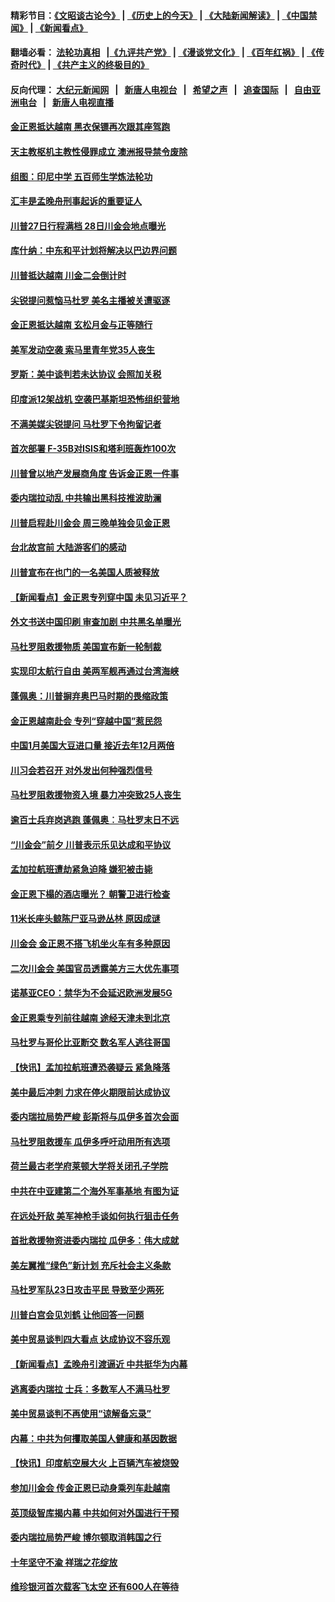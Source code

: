 #### 精彩节目：[《文昭谈古论今》](http://155.138.205.71/wenzhao) | [《历史上的今天》](http://155.138.205.71/today-in-history) | [《大陆新闻解读》](http://155.138.205.71/ntdtv-comedy) | [《中国禁闻》](http://155.138.205.71/ntdtv-news) | [《新闻看点》](http://155.138.205.71/news-insight) 

 #### 翻墙必看： [法轮功真相](http://155.138.205.71:10000/videos/truth.html) &nbsp;&nbsp;|[《九评共产党》](http://155.138.205.71:10000/videos/jiuping) | [《漫谈党文化》](http://155.138.205.71:10000/videos/mtdwh) | [《百年红祸》](http://155.138.205.71:10000/videos/bnhh) | [《传奇时代》](http://155.138.205.71:10000/videos/legend) | [《共产主义的终极目的》](http://155.138.205.71:10000/videos/res/zjmd) 

 #### 反向代理： [大纪元新闻网](http://155.138.205.71:10080/) &nbsp;&nbsp;|&nbsp;&nbsp; [新唐人电视台](http://155.138.205.71:8000/) &nbsp;&nbsp;|&nbsp;&nbsp; [希望之声](http://155.138.205.71:8200/) &nbsp;&nbsp;|&nbsp;&nbsp; [追查国际](http://155.138.205.71:10010/) &nbsp;&nbsp;|&nbsp;&nbsp; [自由亚洲电台](http://155.138.205.71:9800/) &nbsp;&nbsp;|&nbsp;&nbsp; [新唐人电视直播](http://155.138.205.71/) 

#### [金正恩抵达越南 黑衣保镖再次跟其座驾跑](../pages/nsc418/n11073047.md?t=02262136) 

#### [天主教枢机主教性侵罪成立 澳洲报导禁令废除](../pages/nsc418/n11071099.md?t=02262136) 

#### [组图：印尼中学 五百师生学炼法轮功](../pages/nsc418/n11072793.md?t=02262136) 

#### [汇丰是孟晚舟刑事起诉的重要证人](../pages/nsc418/n11072839.md?t=02262136) 

#### [川普27日行程满档 28日川金会地点曝光](../pages/nsc418/n11072807.md?t=02262136) 

#### [库什纳：中东和平计划将解决以巴边界问题](../pages/nsc418/n11072631.md?t=02262136) 

#### [川普抵达越南 川金二会倒计时](../pages/nsc418/n11072671.md?t=02262136) 

#### [尖锐提问惹恼马杜罗 美名主播被关遭驱逐](../pages/nsc418/n11072475.md?t=02262136) 

#### [金正恩抵达越南 玄松月金与正等随行](../pages/nsc418/n11072208.md?t=02262136) 

#### [美军发动空袭 索马里青年党35人丧生](../pages/nsc418/n11072108.md?t=02262136) 

#### [罗斯：美中谈判若未达协议 会照加关税](../pages/nsc418/n11071945.md?t=02262136) 

#### [印度派12架战机 空袭巴基斯坦恐怖组织营地](../pages/nsc418/n11071931.md?t=02262136) 

#### [不满美媒尖锐提问 马杜罗下令拘留记者](../pages/nsc418/n11071860.md?t=02262136) 

#### [首次部署 F-35B对ISIS和塔利班轰炸100次](../pages/nsc418/n11071450.md?t=02262136) 

#### [川普曾以地产发展商角度 告诉金正恩一件事](../pages/nsc418/n11071184.md?t=02262136) 

#### [委内瑞拉动乱 中共输出黑科技推波助澜](../pages/nsc418/n11070450.md?t=02262136) 

#### [川普启程赴川金会 周三晚单独会见金正恩](../pages/nsc418/n11070998.md?t=02262136) 

#### [台北故宫前 大陆游客们的感动](../pages/nsc418/n11067872.md?t=02262136) 

#### [川普宣布在也门的一名美国人质被释放](../pages/nsc418/n11070633.md?t=02262136) 

#### [【新闻看点】金正恩专列穿中国 未见习近平？](../pages/nsc418/n11070514.md?t=02262136) 

#### [外文书送中国印刷 审查加剧 中共黑名单曝光](../pages/nsc418/n11070292.md?t=02262136) 

#### [马杜罗阻救援物质 美国宣布新一轮制裁](../pages/nsc418/n11070549.md?t=02262136) 

#### [实现印太航行自由 美两军舰再通过台湾海峡](../pages/nsc418/n11070537.md?t=02262136) 

#### [蓬佩奥：川普摒弃奥巴马时期的畏缩政策](../pages/nsc418/n11070178.md?t=02262136) 

#### [金正恩越南赴会 专列“穿越中国”惹民怨](../pages/nsc418/n11070258.md?t=02262136) 

#### [中国1月美国大豆进口量 接近去年12月两倍](../pages/nsc418/n11070226.md?t=02262136) 

#### [川习会若召开 对外发出何种强烈信号](../pages/nsc418/n11070028.md?t=02262136) 

#### [马杜罗阻救援物资入境 暴力冲突致25人丧生](../pages/nsc418/n11070025.md?t=02262136) 

#### [逾百士兵弃岗逃跑 蓬佩奥︰马杜罗末日不远](../pages/nsc418/n11069412.md?t=02262136) 

#### [“川金会”前夕 川普表示乐见达成和平协议](../pages/nsc418/n11069769.md?t=02262136) 

#### [孟加拉航班遭劫紧急迫降 嫌犯被击毙](../pages/nsc418/n11069569.md?t=02262136) 

#### [金正恩下榻的酒店曝光？ 朝警卫进行检查](../pages/nsc418/n11069330.md?t=02262136) 

#### [11米长座头鲸陈尸亚马逊丛林 原因成谜](../pages/nsc418/n11069185.md?t=02262136) 

#### [川金会 金正恩不搭飞机坐火车有多种原因](../pages/nsc418/n11068839.md?t=02262136) 

#### [二次川金会 美国官员透露美方三大优先事项](../pages/nsc418/n11068276.md?t=02262136) 

#### [诺基亚CEO：禁华为不会延迟欧洲发展5G](../pages/nsc418/n11068199.md?t=02262136) 

#### [金正恩乘专列前往越南 途经天津未到北京](../pages/nsc418/n11068115.md?t=02262136) 

#### [马杜罗与哥伦比亚断交 数名军人逃往哥国](../pages/nsc418/n11068189.md?t=02262136) 

#### [【快讯】孟加拉航班遭恐袭疑云 紧急降落](../pages/nsc418/n11068148.md?t=02262136) 

#### [美中最后冲刺 力求在停火期限前达成协议](../pages/nsc418/n11068045.md?t=02262136) 

#### [委内瑞拉局势严峻 彭斯将与瓜伊多首次会面](../pages/nsc418/n11067617.md?t=02262136) 

#### [马杜罗阻救援车 瓜伊多呼吁动用所有选项](../pages/nsc418/n11067813.md?t=02262136) 

#### [荷兰最古老学府莱顿大学将关闭孔子学院](../pages/nsc418/n11067580.md?t=02262136) 

#### [中共在中亚建第二个海外军事基地 有图为证](../pages/nsc418/n11067509.md?t=02262136) 

#### [在远处歼敌 美军神枪手谈如何执行狙击任务](../pages/nsc418/n11067342.md?t=02262136) 

#### [首批救援物资进委内瑞拉 瓜伊多：伟大成就](../pages/nsc418/n11067108.md?t=02262136) 

#### [美左翼推“绿色”新计划 充斥社会主义条款](../pages/nsc418/n11066626.md?t=02262136) 

#### [马杜罗军队23日攻击平民 导致至少两死](../pages/nsc418/n11066763.md?t=02262136) 

#### [川普白宫会见刘鹤 让他回答一问题](../pages/nsc418/n11066602.md?t=02262136) 

#### [美中贸易谈判四大看点 达成协议不容乐观](../pages/nsc418/n11066543.md?t=02262136) 

#### [【新闻看点】孟晚舟引渡逼近 中共挺华为内幕](../pages/nsc418/n11066292.md?t=02262136) 

#### [逃离委内瑞拉 士兵：多数军人不满马杜罗](../pages/nsc418/n11066361.md?t=02262136) 

#### [美中贸易谈判不再使用“谅解备忘录”](../pages/nsc418/n11066285.md?t=02262136) 

#### [内幕：中共为何攫取美国人健康和基因数据](../pages/nsc418/n11062375.md?t=02262136) 

#### [【快讯】印度航空展大火 上百辆汽车被烧毁](../pages/nsc418/n11066083.md?t=02262136) 

#### [参加川金会 传金正恩已动身乘列车赴越南](../pages/nsc418/n11066064.md?t=02262136) 

#### [英顶级智库揭内幕 中共如何对外国进行干预](../pages/nsc418/n11065790.md?t=02262136) 

#### [委内瑞拉局势严峻 博尔顿取消韩国之行](../pages/nsc418/n11065824.md?t=02262136) 

#### [十年坚守不渝 祥瑞之花绽放](../pages/nsc418/n11063014.md?t=02262136) 

#### [维珍银河首次载客飞太空 还有600人在等待](../pages/nsc418/n11065320.md?t=02262136) 

